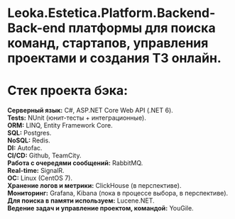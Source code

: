 # Leoka.Estetica.Platform.Backend- Back-end платформы для поиска команд, стартапов, управления проектами и создания ТЗ онлайн.

# Стек проекта бэка:
<strong>Серверный язык:</strong> C#, ASP.NET Core Web API (.NET 6).<br/>
<strong>Tests:</strong> NUnit (юнит-тесты + интеграционные).<br/>
<strong>ORM:</strong> LINQ, Entity Framework Core.<br/>
<strong>SQL:</strong> Postgres.<br/>
<strong>NoSQL:</strong> Redis.<br/>
<strong>DI:</strong> Autofac.<br/>
<strong>CI/CD:</strong> Github, TeamCity.<br/>
<strong>Работа с очередями сообщений:</strong> RabbitMQ.<br/>
<strong>Real-time:</strong> SignalR.<br/>
<strong>OC:</strong> Linux (CentOS 7).<br/>
<strong>Хранение логов и метрики:</strong> ClickHouse (в перспективе).<br/>
<strong>Мониторинг:</strong> Grafana, Kibana (пока в процессе выбора, в перспективе).<br/>
<strong>Для поиска в памяти используем:</strong> Lucene.NET.<br/>
<strong>Ведение задач и управление проектом, командой:</strong> YouGile.<br/>
